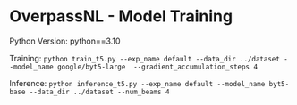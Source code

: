 

OverpassNL - Model Training
=====================================================

Python Version: python==3.10

Training:
```python train_t5.py --exp_name default --data_dir ../dataset --model_name google/byt5-large  --gradient_accumulation_steps 4```

Inference:
```python inference_t5.py --exp_name default --model_name byt5-base --data_dir ../dataset --num_beams 4```
